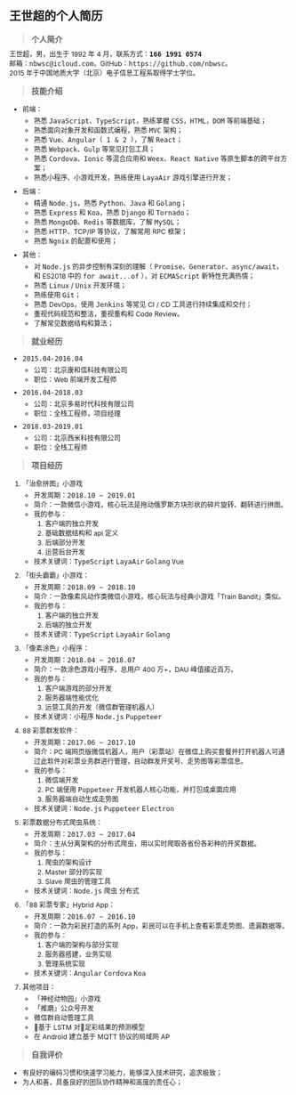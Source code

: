 ## 王世超的个人简历

> #### 个人简介

王世超，男，出生于 1992 年 4 月，联系方式：<strong>`166 1991 0574`</strong>  
邮箱：`nbwsc@icloud.com`，GitHub：`https://github.com/nbwsc`。  
2015 年于中国地质大学（北京）电子信息工程系取得学士学位。  

> #### 技能介绍

- 前端：

    - 熟悉 `JavaScript`、`TypeScript`，熟练掌握 `CSS`，`HTML`，`DOM` 等前端基础；
    - 熟悉面向对象开发和函数式编程，熟悉 `MVC` 架构；
    - 熟悉 `Vue`、`Angular（ 1 & 2 ）`，了解 `React`；
    - 熟悉 `Webpack`、`Gulp` 等常见打包工具；
    - 熟悉 `Cordova`、`Ionic` 等混合应用和 `Weex`、`React Native` 等原生脚本的跨平台方案；
    - 熟悉小程序、小游戏开发，熟练使用 `LayaAir` 游戏引擎进行开发；

- 后端：

    - 精通 `Node.js`，熟悉 `Python`、`Java` 和 `Golang`；
    - 熟悉 `Express` 和 `Koa`，熟悉 `Django` 和 `Tornado`；
    - 熟悉 `MongoDB`、`Redis` 等数据库，了解 `MySQL`；
    - 熟悉 HTTP、TCP/IP 等协议，了解常用 RPC 框架；
    - 熟悉 `Ngnix` 的配置和使用；

- 其他：

    - 对 `Node.js` 的异步控制有深刻的理解（ `Promise`、`Generator`、`async/await`，和 ES2018 中的 `for await...of` ），对 `ECMAScript` 新特性充满热情；
    - 熟悉 `Linux` / `Unix` 开发环境；
    - 熟练使用 `Git`；
    - 熟悉 DevOps，使用 `Jenkins` 等常见 CI / CD 工具进行持续集成和交付；
    - 重视代码规范和整洁，重视重构和 Code Review。
    - 了解常见数据结构和算法；

> #### 就业经历

- `2015.04-2016.04`

    - 公司：北京康和信科技有限公司
    - 职位：Web 前端开发工程师

- `2016.04-2018.03`

    - 公司：北京多易时代科技有限公司
    - 职位：全栈工程师，项目经理

- `2018.03-2019.01`

    - 公司：北京西米科技有限公司
    - 职位：全栈工程师

> #### 项目经历

1. 「治愈拼图」小游戏

    - 开发周期：`2018.10 ~ 2019.01`
    - 简介：一款微信小游戏，核心玩法是拖动俄罗斯方块形状的碎片旋转、翻转进行拼图。
    - 我的参与：
        1. 客户端的独立开发
        2. 基础数据结构和 api 定义
        3. 后端部分开发
        4. 运营后台开发
    - 技术关键词：`TypeScript` `LayaAir` `Golang` `Vue`

2. 「街头霸霸」小游戏：

    - 开发周期：`2018.09 ~ 2018.10`
    - 简介：一款像素风动作类微信小游戏，核心玩法与经典小游戏「Train Bandit」类似。
    - 我的参与：
        1. 客户端的独立开发
        2. 后端的独立开发
    - 技术关键词：`TypeScript` `LayaAir` `Golang`

3. 「像素涂色」小程序：

    - 开发周期：`2018.04 ~ 2018.07`
    - 简介：一款涂色游戏小程序，总用户 400 万+，DAU 峰值接近百万。
    - 我的参与：
        1. 客户端游戏的部分开发
        2. 服务器端性能优化
        3. 运营工具的开发（微信群管理机器人）
    - 技术关键词：`小程序` `Node.js` `Puppeteer`

4. 88 彩票群发软件：

    - 开发周期：`2017.06 ~ 2017.10`
    - 简介：PC 端网页版微信机器人，用户（彩票站）在微信上购买套餐并打开机器人可通过此软件对彩票业务群进行管理，自动群发开奖号、走势图等彩票信息。
    - 我的参与：
        1. 微信端开发
        2. PC 端使用 `Puppeteer` 开发机器人核心功能，并打包成桌面应用
        3. 服务器端自动生成走势图
    - 技术关键词：`Node.js` `Puppeteer` `Electron`

5. 彩票数据分布式爬虫系统：

    - 开发周期：`2017.03 ~ 2017.04`
    - 简介：主从分离架构的分布式爬虫，用以实时爬取各省份各彩种的开奖数据。
    - 我的参与：
        1. 爬虫的架构设计
        2. Master 部分的实现
        3. Slave 爬虫的管理工具
    - 技术关键词：`Node.js` `爬虫` `分布式`

6. 「88 彩票专家」Hybrid App：
    - 开发周期：`2016.07 ~ 2016.10`
    - 简介：一款为彩民打造的系列 App，彩民可以在手机上查看彩票走势图、遗漏数据等。
    - 我的参与：
        1. 客户端的架构与部分实现
        2. 服务器搭建，业务实现
        3. 管理系统实现
    - 技术关键词：`Angular` `Cordova` `Koa`

7. 其他项目：
    - 「神经动物园」小游戏
    - 「推磨」公众号开发
    - 微信群自动管理工具
    - 基于 LSTM 对足彩结果的预测模型
    - 在 Android 建立基于 MQTT 协议的局域网 AP

> #### 自我评价

- 有良好的编码习惯和快速学习能力，能够深入技术研究，追求极致；
- 为人和善，具备良好的团队协作精神和高度的责任心；

<style>
li { 
    font-size: 12px; 
}
p {
    font-size: 12px;
    margin-top: 8px;
    margin-bottom: 4px;
}
h4 {
    margin-top: 6px;
    margin-bottom: 4px;
}
code {
    font-size: 12px;
}
blockquote{
    margin-bottom: 8px;
}
</style>